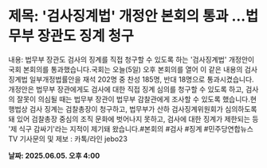 # **제목: '검사징계법' 개정안 본회의 통과 …법무부 장관도 징계 청구**

  내용: 법무부 장관도 검사의 징계를 직접 청구할 수 있도록 하는 '검사징계법' 개정안이 국회 본회의를 통과했습니다.국회는 오늘(5일) 오후 본회의를 열어 이 같은 내용의 검사징계법 일부개정법률안을 재석 202명 중 찬성 185명, 반대 18명으로 통과시켰습니다.개정안은 법무부 장관에게도 검사에 대한 직접 징계 심의를 청구할 수 있도록 하고, 검사의 잘못이 의심될 때는 법무부 장관이 법무부 감찰관에게 조사할 수 있도록 했습니다.현행법상 검사 징계는 검찰총장이 청구하고, 법무부가 산하 검사징계위원회가 심의하도록 돼 있어 검찰총장 중심의 조직 문화에 벗어나지 못하고, 검사에 대한 징계가 제한되는 등 '제 식구 감싸기'라는 지적이 제기돼 왔습니다.#본회의 #검사 #징계 #민주당연합뉴스TV 기사문의 및 제보 : 카톡/라인 jebo23

  **날짜: 2025.06.05. 오후 4:00**